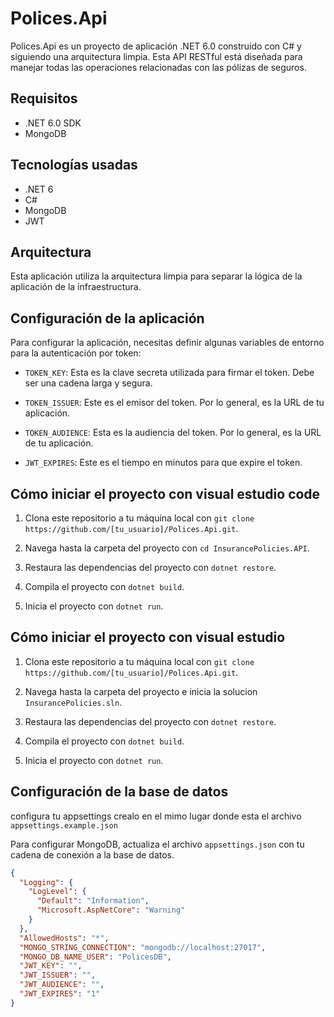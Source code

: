 # Polices.Api

Polices.Api es un proyecto de aplicación .NET 6.0 construido con C# y siguiendo una arquitectura limpia. Esta API RESTful está diseñada para manejar todas las operaciones relacionadas con las pólizas de seguros.

## Requisitos

- .NET 6.0 SDK
- MongoDB

## Tecnologías usadas

- .NET 6
- C#
- MongoDB
- JWT

## Arquitectura

Esta aplicación utiliza la arquitectura limpia para separar la lógica de la aplicación de la infraestructura.

## Configuración de la aplicación

Para configurar la aplicación, necesitas definir algunas variables de entorno para la autenticación por token:

- `TOKEN_KEY`: Esta es la clave secreta utilizada para firmar el token. Debe ser una cadena larga y segura.

- `TOKEN_ISSUER`: Este es el emisor del token. Por lo general, es la URL de tu aplicación.

- `TOKEN_AUDIENCE`: Esta es la audiencia del token. Por lo general, es la URL de tu aplicación.

- `JWT_EXPIRES`: Este es el tiempo en minutos para que expire el token.

## Cómo iniciar el proyecto con visual estudio code

1. Clona este repositorio a tu máquina local con `git clone https://github.com/[tu_usuario]/Polices.Api.git`.

2. Navega hasta la carpeta del proyecto con `cd InsurancePolicies.API`.

3. Restaura las dependencias del proyecto con `dotnet restore`.

4. Compila el proyecto con `dotnet build`.

5. Inicia el proyecto con `dotnet run`.

## Cómo iniciar el proyecto con visual estudio

1. Clona este repositorio a tu máquina local con `git clone https://github.com/[tu_usuario]/Polices.Api.git`.

2. Navega hasta la carpeta del proyecto e inicia la solucion  `InsurancePolicies.sln`.

3. Restaura las dependencias del proyecto con `dotnet restore`.

4. Compila el proyecto con `dotnet build`.

5. Inicia el proyecto con `dotnet run`.


## Configuración de la base de datos

configura tu appsettings crealo en el mimo lugar donde esta el archivo `appsettings.example.json`

Para configurar MongoDB, actualiza el archivo `appsettings.json` con tu cadena de conexión a la base de datos. 

```json
{
  "Logging": {
    "LogLevel": {
      "Default": "Information",
      "Microsoft.AspNetCore": "Warning"
    }
  },
  "AllowedHosts": "*",  
  "MONGO_STRING_CONNECTION": "mongodb://localhost:27017",
  "MONGO_DB_NAME_USER": "PolicesDB",
  "JWT_KEY": "",
  "JWT_ISSUER": "",
  "JWT_AUDIENCE": "",
  "JWT_EXPIRES": "1"
}
